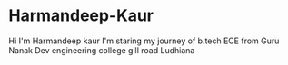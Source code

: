 # Harmandeep-Kaur
Hi I'm Harmandeep kaur 
I'm staring my journey of b.tech ECE from Guru Nanak Dev engineering college gill road Ludhiana 